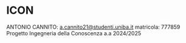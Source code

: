 # ICON
ANTONIO CANNITO: a.cannito21@studenti.uniba.it
matricola: 777859
Progetto Ingegneria della Conoscenza a.a 2024/2025 

